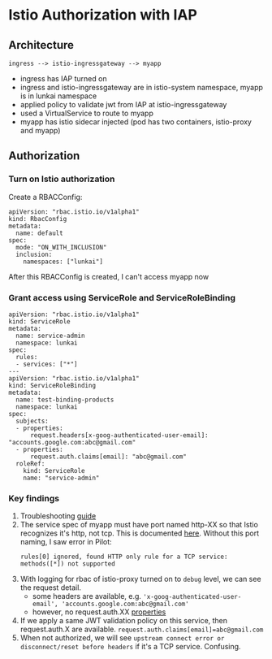 # Istio Authorization with IAP

## Architecture
```
ingress --> istio-ingressgateway --> myapp
```

- ingress has IAP turned on
- ingress and istio-ingressgateway are in istio-system namespace, myapp is in lunkai namespace
- applied policy to validate jwt from IAP at istio-ingressgateway
- used a VirtualService to route to myapp
- myapp has istio sidecar injected (pod has two containers, istio-proxy and myapp)

## Authorization

### Turn on Istio authorization

Create a RBACConfig:
```
apiVersion: "rbac.istio.io/v1alpha1"
kind: RbacConfig
metadata:
  name: default
spec:
  mode: "ON_WITH_INCLUSION"
  inclusion:
    namespaces: ["lunkai"]
```

After this RBACConfig is created, I can't access myapp now

### Grant access using ServiceRole and ServiceRoleBinding
```
apiVersion: "rbac.istio.io/v1alpha1"
kind: ServiceRole
metadata:
  name: service-admin
  namespace: lunkai
spec:
  rules:
  - services: ["*"]
---
apiVersion: "rbac.istio.io/v1alpha1"
kind: ServiceRoleBinding
metadata:
  name: test-binding-products
  namespace: lunkai
spec:
  subjects:
  - properties:
      request.headers[x-goog-authenticated-user-email]: "accounts.google.com:abc@gmail.com"
  - properties:
      request.auth.claims[email]: "abc@gmail.com"
  roleRef:
    kind: ServiceRole
    name: "service-admin"
```

### Key findings
1. Troubleshooting [guide](https://preliminary.istio.io/help/ops/security/debugging-authorization/)
1. The service spec of myapp must have port named http-XX so that Istio recognizes it's http, not tcp.
   This is documented [here](https://istio.io/help/faq/traffic-management/#naming-port-convention).
   Without this port naming, I saw error in Pilot:
   ```
   rules[0] ignored, found HTTP only rule for a TCP service: methods([*]) not supported
   ```
1. With logging for rbac of istio-proxy turned on to `debug` level, we can see the request detail.
   - some headers are available, e.g. `'x-goog-authenticated-user-email', 'accounts.google.com:abc@gmail.com'`
   - however, no request.auth.XX [properties](https://istio.io/docs/reference/config/authorization/constraints-and-properties/#properties)
1. If we apply a same JWT validation policy on this service, then request.auth.X are available.
   `request.auth.claims[email]=abc@gmail.com`
1. When not authorized, we will see `upstream connect error or disconnect/reset before headers` if it's a TCP service. Confusing.


